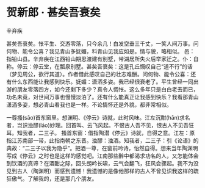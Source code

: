 # 贺新郎  · 甚矣吾衰矣

<span class="r">辛弃疾

<link href="../../css/style.css" rel="stylesheet" type="text/css" />

<div class="p">

甚矣吾衰矣。怅平生、交游零落，只今余几！白发空垂三千丈，一笑人间万事。问何物、能令公喜？我见青山多妩媚，料青山见我应如是。情与貌，略相似。
<span class="comment">
邑：指铅山县。辛弃疾在江西铅山期思渡建有别墅，带湖居所失火后举家迁之。仆：自称。停云：停云堂，在瓢泉别墅。甚矣吾衰矣：这是孔丘慨叹自己“道不行”的话（梦见周公，欲行其道）。作者借此感叹自己的壮志难酬。问何物、能令公喜：还有什么东西能让我感到快乐。妩媚：潇洒多姿。我已经很衰老了。平生曾经一同出游的朋友零落四方，如今还剩下多少？真令人惆怅。这么多年只是白白老去而已，功名未竟，对世间万事也慢慢淡泊了。还有什么能真正让我感到快乐？我看那青山潇洒多姿，想必青山看我也是一样。不论情怀还是外貌，都非常相似。

一尊搔(sāo)首东窗里。想渊明、《停云》诗就，此时风味。江左沉酣(hān)求名者，岂识浊醪(láo)妙理。回首叫、云飞风起。不恨古人吾不见，恨古人不见吾狂耳。知我者，二三子。
<span class="comment">
搔首东窗：借指陶潜《停云》诗就，自得之意。江左：原指江苏南部一带，此指南朝之东晋。浊醪：浊酒。知我者，二三子：引《论语》的典故：“二三子以我为隐乎”。把酒一尊，在窗前吟诗，怡然自得。想来当年陶渊明写成《停云》之时也是这样的感觉吧。江南那些醉中都渴求功名的人，又怎能体会到饮酒的真谛？在酒酣之际，回头朗吟长啸，云气会翻飞，狂风会骤起。我不为没见到古人（陶渊明）而感到遗憾！我遗憾的是像他那样的古人不曾见识我这样的疏狂傲气。了解我的，还是那几个朋友。
